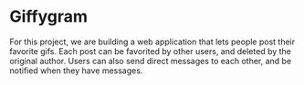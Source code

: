 # Giffygram

For this project, we are building a web application that lets people post their favorite gifs. Each post can be favorited by other users, and deleted by the original author. Users can also send direct messages to each other, and be notified when they have messages.









